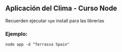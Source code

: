 ## Aplicación del Clima - Curso Node

Recuerden ejecutar ```npm``` install para las librerías

### Ejemplo:
```
node app -d "Terrassa Spain"
```